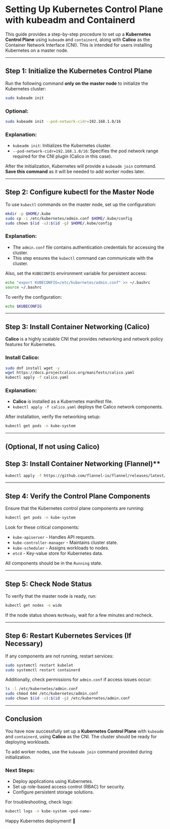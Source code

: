 # Setting Up Kubernetes Control Plane with kubeadm and Containerd

This guide provides a step-by-step procedure to set up a **Kubernetes Control Plane** using `kubeadm` and `containerd`, along with **Calico** as the Container Network Interface (CNI). This is intended for users installing Kubernetes on a master node.

---

## Step 1: Initialize the Kubernetes Control Plane

Run the following command **only on the master node** to initialize the Kubernetes cluster:

```bash
sudo kubeadm init
```

### Optional:
```bash
sudo kubeadm init --pod-network-cidr=192.168.1.0/16
```

### Explanation:
- `kubeadm init`: Initializes the Kubernetes cluster.
- `--pod-network-cidr=192.168.1.0/16`: Specifies the pod network range required for the CNI plugin (Calico in this case).

After the initialization, Kubernetes will provide a `kubeadm join` command. **Save this command** as it will be needed to add worker nodes later.

---

## Step 2: Configure kubectl for the Master Node

To use `kubectl` commands on the master node, set up the configuration:

```bash
mkdir -p $HOME/.kube
sudo cp -i /etc/kubernetes/admin.conf $HOME/.kube/config
sudo chown $(id -u):$(id -g) $HOME/.kube/config
```

### Explanation:
- The `admin.conf` file contains authentication credentials for accessing the cluster.
- This step ensures the `kubectl` command can communicate with the cluster.

Also, set the `KUBECONFIG` environment variable for persistent access:

```bash
echo "export KUBECONFIG=/etc/kubernetes/admin.conf" >> ~/.bashrc
source ~/.bashrc
```

To verify the configuration:

```bash
echo $KUBECONFIG
```

---

## Step 3: Install Container Networking (Calico)

**Calico** is a highly scalable CNI that provides networking and network policy features for Kubernetes.

### Install Calico:

```bash
sudo dnf install wget -y
wget https://docs.projectcalico.org/manifests/calico.yaml
kubectl apply -f calico.yaml
```

### Explanation:
- **Calico** is installed as a Kubernetes manifest file.
- `kubectl apply -f calico.yaml` deploys the Calico network components.

After installation, verify the networking setup:

```bash
kubectl get pods -n kube-system
```

--- 
## (Optional, If not using Calico)
## Step 3: Install Container Networking (Flannel)**
```bash
kubectl apply -f https://github.com/flannel-io/flannel/releases/latest/download/kube-flannel.yml
```

---

## Step 4: Verify the Control Plane Components

Ensure that the Kubernetes control plane components are running:

```bash
kubectl get pods -n kube-system
```

Look for these critical components:
- `kube-apiserver` - Handles API requests.
- `kube-controller-manager` - Maintains cluster state.
- `kube-scheduler` - Assigns workloads to nodes.
- `etcd` - Key-value store for Kubernetes data.

All components should be in the `Running` state.

---

## Step 5: Check Node Status

To verify that the master node is ready, run:

```bash
kubectl get nodes -o wide
```

If the node status shows `NotReady`, wait for a few minutes and recheck.

---

## Step 6: Restart Kubernetes Services (If Necessary)

If any components are not running, restart services:

```bash
sudo systemctl restart kubelet
sudo systemctl restart containerd
```

Additionally, check permissions for `admin.conf` if access issues occur:

```bash
ls -l /etc/kubernetes/admin.conf
sudo chmod 644 /etc/kubernetes/admin.conf
sudo chown $(id -u):$(id -g) /etc/kubernetes/admin.conf
```

---

## Conclusion

You have now successfully set up a **Kubernetes Control Plane** with `kubeadm` and `containerd`, using **Calico** as the CNI. The cluster should be ready for deploying workloads.

To add worker nodes, use the `kubeadm join` command provided during initialization.

### Next Steps:
- Deploy applications using Kubernetes.
- Set up role-based access control (RBAC) for security.
- Configure persistent storage solutions.

For troubleshooting, check logs:

```bash
kubectl logs -n kube-system <pod-name>
```

Happy Kubernetes deployment! 🚀


